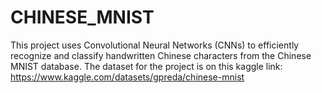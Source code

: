 # CHINESE_MNIST
This project uses Convolutional Neural Networks (CNNs) to efficiently recognize and classify handwritten Chinese characters from the Chinese MNIST database.
The dataset for the project is on this kaggle link:
https://www.kaggle.com/datasets/gpreda/chinese-mnist
